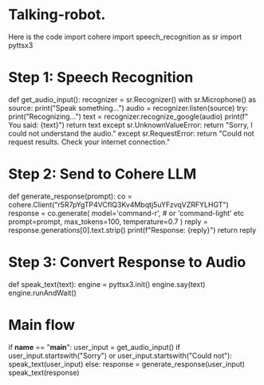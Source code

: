 # Talking-robot.
Here is the code import cohere
import speech_recognition as sr
import pyttsx3

# Step 1: Speech Recognition
def get_audio_input():
    recognizer = sr.Recognizer()
    with sr.Microphone() as source:
        print("Speak something...")
        audio = recognizer.listen(source)
    try:
        print("Recognizing...")
        text = recognizer.recognize_google(audio)
        print(f" You said: {text}")
        return text
    except sr.UnknownValueError:
        return "Sorry, I could not understand the audio."
    except sr.RequestError:
        return "Could not request results. Check your internet connection."

# Step 2: Send to Cohere LLM
def generate_response(prompt):
    co = cohere.Client("r5R7pYgTP4VCflQ3Kv4Mbqtj5uYFzvqVZRFYLHGT")
    response = co.generate(
        model='command-r',  # or 'command-light' etc
        prompt=prompt,
        max_tokens=100,
        temperature=0.7
    )
    reply = response.generations[0].text.strip()
    print(f"Response: {reply}")
    return reply

# Step 3: Convert Response to Audio
def speak_text(text):
    engine = pyttsx3.init()
    engine.say(text)
    engine.runAndWait()

# Main flow
if __name__ == "__main__":
    user_input = get_audio_input()
    if user_input.startswith("Sorry") or user_input.startswith("Could not"):
        speak_text(user_input)
    else:
        response = generate_response(user_input)
        speak_text(response)
 

